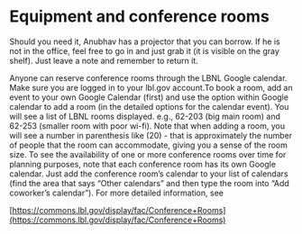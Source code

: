 # Equipment and conference rooms

Should you need it, Anubhav has a projector that you can borrow. If he is not in the office, feel free to go in and just grab it (it is visible on the gray shelf). Just leave a note and remember to return it.

Anyone can reserve conference rooms through the LBNL Google calendar. Make sure you are logged in to your lbl.gov account.To book a room, add an event to your own Google Calendar (first) and use the option within Google calendar to add a room (in the detailed options for the calendar event). You will see a list of LBNL rooms displayed. e.g., 62-203 (big main room) and 62-253 (smaller room with poor wi-fi). Note that when adding a room, you will see a number in parenthesis like (20) - that is approximately the number of people that the room can accommodate, giving you a sense of the room size. To see the availability of one or more conference rooms over time for planning purposes, note that each conference room has its own Google calendar. Just add the conference room’s calendar to your list of calendars (find the area that says “Other calendars” and then type the room into “Add coworker’s calendar”). For more detailed information, see

[https://commons.lbl.gov/display/fac/Conference+Rooms](https://commons.lbl.gov/display/fac/Conference+Rooms)
